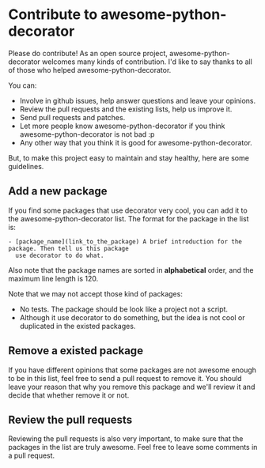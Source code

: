 # Contribute to awesome-python-decorator

Please do contribute! As an open source project, awesome-python-decorator welcomes many kinds of contribution.
I'd like to say thanks to all of those who helped awesome-python-decorator.

You can:

* Involve in github issues, help answer questions and leave your opinions.
* Review the pull requests and the existing lists, help us improve it.
* Send pull requests and patches.
* Let more people know awesome-python-decorator if you think awesome-python-decorator is not bad :p
* Any other way that you think it is good for awesome-python-decorator.

But, to make this project easy to maintain and stay healthy, here are some
guidelines.

## Add a new package

If you find some packages that use decorator very cool, you can add it to the awesome-python-decorator list.
The format for the package in the list is:

    - [package_name](link_to_the_package) A brief introduction for the package. Then tell us this package
      use decorator to do what.

Also note that the package names are sorted in **alphabetical** order, and the maximum line length is 120.

Note that we may not accept those kind of packages:

* No tests. The package should be look like a project not a script.
* Although it use decorator to do something, but the idea is not cool or duplicated in the existed packages.

## Remove a existed package

If you have different opinions that some packages are not awesome enough to be in this list, feel free to send a
pull request to remove it. You should leave your reason that why you remove this package and we'll review it
and decide that whether remove it or not.

## Review the pull requests

Reviewing the pull requests is also very important, to make sure that the packages in the list are truly awesome.
Feel free to leave some comments in a pull request.
